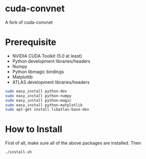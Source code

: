cuda-convnet
============

A fork of cuda-convnet

# Prerequisite

  - NVIDIA CUDA Toolkit (5.0 at least)
  - Python development libraries/headers
  - Numpy
  - Python libmagic bindings
  - Matplotlib
  - ATLAS development libraries/headers

```bash
sudo easy_install python-dev
sudo easy_install python-numpy
sudo easy_install python-magic
sudo easy_install python-matplotlib
sudo apt-get install libatlas-base-dev
```

# How to Install
First of all, make sure all of the above packages are installed. Then
```bash
./install-sh
```
